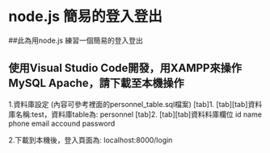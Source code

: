 node.js 簡易的登入登出
===
##此為用node.js 練習一個簡易的登入登出
## 使用Visual Studio Code開發，用XAMPP來操作MySQL Apache，請下載至本機操作

1.資料庫設定 (內容可參考裡面的personnel_table.sql檔案)
[tab]1. 
[tab][tab]資料庫名稱:test，資料庫table為: personnel
[tab]2.
[tab][tab]資料料庫欄位 id name phone email accound password

2.下載到本機後，登入頁面為: localhost:8000/login


